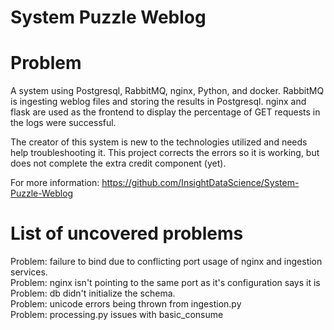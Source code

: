 # System Puzzle Weblog

# Problem
A system using Postgresql, RabbitMQ, nginx, Python, and docker.  RabbitMQ is ingesting weblog files and storing the results in Postgresql. nginx and flask are used as the frontend to display the percentage of GET requests in the logs were successful.

The creator of this system is new to the technologies utilized and needs help troubleshooting it.  This project corrects the errors so it is working, but does not complete the extra credit component (yet).

For more information:  https://github.com/InsightDataScience/System-Puzzle-Weblog


# List of uncovered problems
Problem: failure to bind due to conflicting port usage of nginx and ingestion services.  
Problem:  nginx isn't pointing to the same port as it's configuration says it is  
Problem:  db didn't initialize the schema.  
Problem:  unicode errors being thrown from ingestion.py  
Problem:  processing.py issues with basic_consume  
